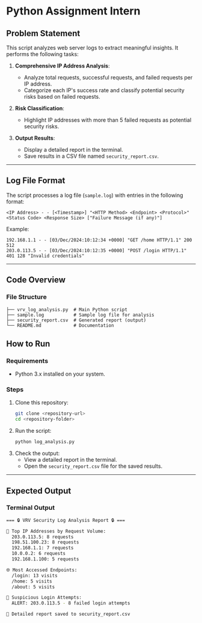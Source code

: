 
# **Python Assignment Intern**

## **Problem Statement**

This script analyzes web server logs to extract meaningful insights. It performs the following tasks:

1. **Comprehensive IP Address Analysis**:
   - Analyze total requests, successful requests, and failed requests per IP address.
   - Categorize each IP's success rate and classify potential security risks based on failed requests.

2. **Risk Classification**:
   - Highlight IP addresses with more than 5 failed requests as potential security risks.

3. **Output Results**:
   - Display a detailed report in the terminal.
   - Save results in a CSV file named `security_report.csv`.

---

## **Log File Format**

The script processes a log file (`sample.log`) with entries in the following format:

```
<IP Address> - - [<Timestamp>] "<HTTP Method> <Endpoint> <Protocol>" <Status Code> <Response Size> ["Failure Message (if any)"]
```

Example:
```
192.168.1.1 - - [03/Dec/2024:10:12:34 +0000] "GET /home HTTP/1.1" 200 512
203.0.113.5 - - [03/Dec/2024:10:12:35 +0000] "POST /login HTTP/1.1" 401 128 "Invalid credentials"
```

---

## **Code Overview**

### **File Structure**
```
├── vrv_log_analysis.py  # Main Python script
├── sample.log           # Sample log file for analysis
├── security_report.csv  # Generated report (output)
└── README.md            # Documentation
```


## **How to Run**

### **Requirements**
- Python 3.x installed on your system.

### **Steps**
1. Clone this repository:
   ```bash
   git clone <repository-url>
   cd <repository-folder>
   ```
2. Run the script:
   ```bash
   python log_analysis.py
   ```
3. Check the output:
   - View a detailed report in the terminal.
   - Open the `security_report.csv` file for the saved results.

---

## **Expected Output**

### **Terminal Output**
```bash
=== 🔒 VRV Security Log Analysis Report 🔒 ===

📍 Top IP Addresses by Request Volume:
  203.0.113.5: 8 requests
  198.51.100.23: 8 requests
  192.168.1.1: 7 requests
  10.0.0.2: 6 requests
  192.168.1.100: 5 requests

🌐 Most Accessed Endpoints:
  /login: 13 visits
  /home: 5 visits
  /about: 5 visits

🚨 Suspicious Login Attempts:
  ALERT: 203.0.113.5 - 8 failed login attempts

💾 Detailed report saved to security_report.csv
```
